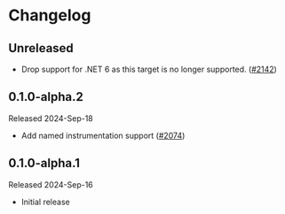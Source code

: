 # Changelog

## Unreleased

* Drop support for .NET 6 as this target is no longer supported.
  ([#2142](https://github.com/open-telemetry/opentelemetry-dotnet-contrib/pull/2142))

## 0.1.0-alpha.2

Released 2024-Sep-18

* Add named instrumentation support
  ([#2074](https://github.com/open-telemetry/opentelemetry-dotnet-contrib/pull/2074))

## 0.1.0-alpha.1

Released 2024-Sep-16

* Initial release
